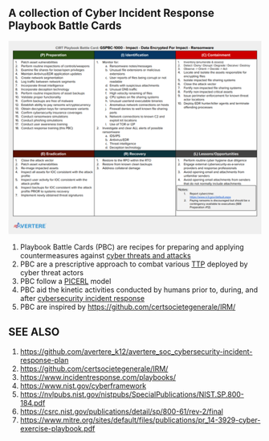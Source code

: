 ## A collection of Cyber Incident Response Playbook Battle Cards

![img](images/AVPBC-1000.png)


1. Playbook Battle Cards (PBC) are recipes for preparing and applying countermeasures against [cyber threats and attacks](https://en.wikipedia.org/wiki/Cyberwarfare)
2. PBC are a prescriptive approach to combat various [TTP](https://attack.mitre.org/tactics/enterprise/) deployed by cyber threat actors
3. PBC follow a [PICERL](https://www.sans.org/media/score/504-incident-response-cycle.pdf) model
4. PBC aid the kinetic activities conducted by humans prior to, during, and after [cybersecurity incident response](https://github.com/avertere_k12/avertere_soc_cybersecurity-incident-response-plan)
5. PBC are inspired by https://github.com/certsocietegenerale/IRM/


## SEE ALSO
1. https://github.com/avertere_k12/avertere_soc_cybersecurity-incident-response-plan
2. https://github.com/certsocietegenerale/IRM/
3. https://www.incidentresponse.com/playbooks/
4. https://www.nist.gov/cyberframework
5. https://nvlpubs.nist.gov/nistpubs/SpecialPublications/NIST.SP.800-184.pdf
6. https://csrc.nist.gov/publications/detail/sp/800-61/rev-2/final
7. https://www.mitre.org/sites/default/files/publications/pr_14-3929-cyber-exercise-playbook.pdf


